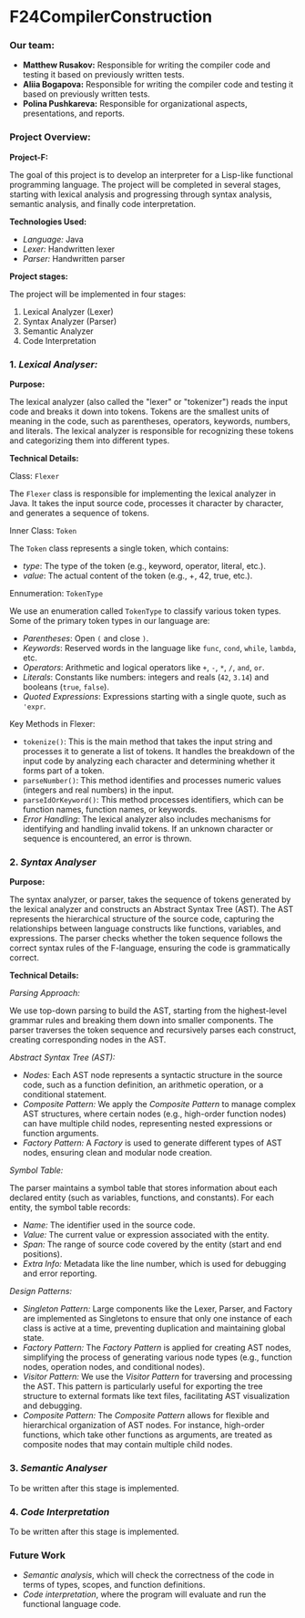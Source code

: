# F24CompilerConstruction
### Our team:
- **Matthew Rusakov:** Responsible for writing the compiler code and testing it based on previously written tests.
- **Aliia Bogapova:** Responsible for writing the compiler code and testing it based on previously written tests.
- **Polina Pushkareva:** Responsible for organizational aspects, presentations, and reports.

### Project Overview:
**Project-F:** 

The goal of this project is to develop an interpreter for a Lisp-like functional programming language. The project will be completed in several stages, starting with lexical analysis and progressing through syntax analysis, semantic analysis, and finally code interpretation.

**Technologies Used:** 

- *Language:* Java
- *Lexer:* Handwritten lexer
- *Parser:* Handwritten parser

**Project stages:**

The project will be implemented in four stages:

1. Lexical Analyzer (Lexer)
2. Syntax Analyzer (Parser)
3. Semantic Analyzer
4. Code Interpretation

### 1. *Lexical Analyser:*

**Purpose:**

The lexical analyzer (also called the "lexer" or "tokenizer") reads the input code and breaks it down into tokens. Tokens are the smallest units of meaning in the code, such as parentheses, operators, keywords, numbers, and literals. The lexical analyzer is responsible for recognizing these tokens and categorizing them into different types.

**Technical Details:**

Class: ```Flexer```

The ```Flexer``` class is responsible for implementing the lexical analyzer in Java. It takes the input source code, processes it character by character, and generates a sequence of tokens.

Inner Class: ```Token```

The ```Token``` class represents a single token, which contains:

- *type*: The type of the token (e.g., keyword, operator, literal, etc.).
- *value*: The actual content of the token (e.g., +, 42, true, etc.).

Ennumeration: ```TokenType```

We use an enumeration called ```TokenType``` to classify various token types. Some of the primary token types in our language are:

- *Parentheses*: Open ```(``` and close ```)```.
- *Keywords*: Reserved words in the language like ```func```, ```cond```, ```while```, ```lambda```, etc.
- *Operators*: Arithmetic and logical operators like ```+```, ```-```, ```*```, ```/```, ```and```, ```or```.
- *Literals*: Constants like numbers: integers and reals (```42```, ```3.14```) and booleans (```true```, ``false``).
- *Quoted Expressions*: Expressions starting with a single quote, such as ```'expr```.

Key Methods in Flexer:

- ```tokenize()```: This is the main method that takes the input string and processes it to generate a list of tokens. It handles the breakdown of the input code by analyzing each character and determining whether it forms part of a token.
- ```parseNumber()```: This method identifies and processes numeric values (integers and real numbers) in the input.
- ```parseIdOrKeyword()```: This method processes identifiers, which can be function names, function names, or keywords.
- *Error Handling*: The lexical analyzer also includes mechanisms for identifying and handling invalid tokens. If an unknown character or sequence is encountered, an error is thrown.

### 2. *Syntax Analyser*

**Purpose:**

The syntax analyzer, or parser, takes the sequence of tokens generated by the lexical analyzer and constructs an Abstract Syntax Tree (AST). The AST represents the hierarchical structure of the source code, capturing the relationships between language constructs like functions, variables, and expressions. The parser checks whether the token sequence follows the correct syntax rules of the  F-language, ensuring the code is grammatically correct.

**Technical Details:**

*Parsing Approach:*

We use top-down parsing to build the AST, starting from the highest-level grammar rules and breaking them down into smaller components. The parser traverses the token sequence and recursively parses each construct, creating corresponding nodes in the AST.

*Abstract Syntax Tree (AST):*

- *Nodes:* Each AST node represents a syntactic structure in the source code, such as a function definition, an arithmetic operation, or a conditional statement.
- *Composite Pattern:* We apply the *Composite Pattern* to manage complex AST structures, where certain nodes (e.g., high-order function nodes) can have multiple child nodes, representing nested expressions or function arguments.
- *Factory Pattern:* A *Factory* is used to generate different types of AST nodes, ensuring clean and modular node creation.

*Symbol Table:*

The parser maintains a symbol table that stores information about each declared entity (such as variables, functions, and constants). For each entity, the symbol table records:

- *Name:* The identifier used in the source code.
- *Value:* The current value or expression associated with the entity.
- *Span:* The range of source code covered by the entity (start and end positions).
- *Extra Info:* Metadata like the line number, which is used for debugging and error reporting.

*Design Patterns:*

- *Singleton Pattern:* Large components like the Lexer, Parser, and Factory are implemented as Singletons to ensure that only one instance of each class is active at a time, preventing duplication and maintaining global state.
- *Factory Pattern:* The *Factory Pattern* is applied for creating AST nodes, simplifying the process of generating various node types (e.g., function nodes, operation nodes, and conditional nodes).
- *Visitor Pattern:* We use the *Visitor Pattern* for traversing and processing the AST. This pattern is particularly useful for exporting the tree structure to external formats like text files, facilitating AST visualization and debugging.
- *Composite Pattern:* The *Composite Pattern* allows for flexible and hierarchical organization of AST nodes. For instance, high-order functions, which take other functions as arguments, are treated as composite nodes that may contain multiple child nodes.

### 3. *Semantic Analyser*

To be written after this stage is implemented.

### 4. *Code Interpretation*

To be written after this stage is implemented.

### Future Work

- *Semantic analysis*, which will check the correctness of the code in terms of types, scopes, and function definitions.
- *Code interpretation*, where the program will evaluate and run the functional language code.
